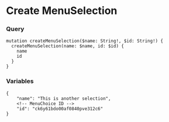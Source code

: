 # Create MenuSelection

### Query

```
mutation createMenuSelection($name: String!, $id: String!) {
  createMenuSelection(name: $name, id: $id) {
    name
	id
  }
}
```

### Variables

```
{
    "name": "This is another selection",
    <!-- MenuChoice ID -->
  	"id": "ck6y61bdo00af0840pve312c6"
}
```
